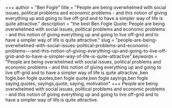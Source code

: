 +++
author = "Ben Fogle"
title = "People are being overwhelmed with social issues, political problems and economic problems - and this notion of giving everything up and going to live off-grid and to have a simpler way of life is quite attractive."
description = "the best Ben Fogle Quote: People are being overwhelmed with social issues, political problems and economic problems - and this notion of giving everything up and going to live off-grid and to have a simpler way of life is quite attractive."
slug = "people-are-being-overwhelmed-with-social-issues-political-problems-and-economic-problems---and-this-notion-of-giving-everything-up-and-going-to-live-off-grid-and-to-have-a-simpler-way-of-life-is-quite-attractive"
keywords = "People are being overwhelmed with social issues, political problems and economic problems - and this notion of giving everything up and going to live off-grid and to have a simpler way of life is quite attractive.,ben fogle,ben fogle quotes,ben fogle quote,ben fogle sayings,ben fogle saying,quotes, sayings,quote, saying, motivation"
+++
People are being overwhelmed with social issues, political problems and economic problems - and this notion of giving everything up and going to live off-grid and to have a simpler way of life is quite attractive.

